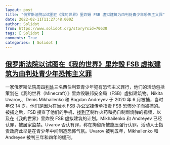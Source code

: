 ```yaml
---
layout: post
title: "俄罗斯法院以试图在《我的世界》里炸毁 FSB 虚拟建筑为由判处青少年恐怖主义罪"
date: 2022-02-11T11:27:48.000Z
author: Solidot
from: https://www.solidot.org/story?sid=70630
tags: [ Solidot ]
comments: True
categories: [ Solidot ]
---
```

<!--1644578868000-->
[俄罗斯法院以试图在《我的世界》里炸毁 FSB 虚拟建筑为由判处青少年恐怖主义罪](https://www.solidot.org/story?sid=70630)
------

<div>
一家俄罗斯法院周四<a href="https://www.themoscowtimes.com/2022/02/10/russian-inflation-continues-surge-ahead-of-central-bank-key-rate-decision-a76319">判处</a>三名西伯利亚青少年犯有恐怖主义罪行，他们的活动包括策划在《我的世界（Minecraft）》里炸毁联邦安全局（FSB）虚拟建筑物。Nikita Uvarov,、Denis Mikhailenko 和 Bogdan Andreyev 于 2020 年 6 月被捕，当时年仅 14 岁，他们是因为在当地 FSB 办公室挂传单指责 FSB 恐怖分子而被捕的。被捕之后，FSB 搜查了他们的手机，<a href="https://news.slashdot.org/story/22/02/10/1852240/russia-sentences-teens-over-terrorist-plot-to-blow-up-minecraft-fsb-building">找到了</a>制作火药和扔自制燃烧弹的视频，以及在《我的世界》里炸毁 FSB 虚拟建筑的计划。Mikhailenko 和 Andreyev 已经认罪，被居家监禁。Uvarov 否认有罪，称在拘留所被施压强行认罪。活动人士指责政府此举是在青少年中间制造恐怖气氛。Uvarov 被判五年，Mikhailenko 和 Andreyev 被判三年和四年的缓刑。
</div>
